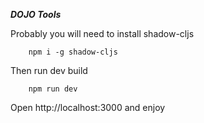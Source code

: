 ***DOJO Tools***

Probably you will need to install shadow-cljs

```
    npm i -g shadow-cljs
```

Then run dev build

```
    npm run dev
```

Open http://localhost:3000 and enjoy
